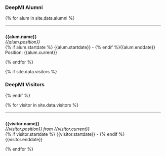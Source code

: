 
### DeepMI Alumni


{% for alum in site.data.alumni %}
<hr>
<div id = "{{alum.name}}" style="padding-top: 60px; margin-top: -60px;">
<p><strong>{{alum.name}}</strong>  <br> <em>{{alum.position}}</em><br>
{% if alum.startdate %} {{alum.startdate}} - {% endif %}{{alum.enddate}} <br>
Position: {{alum.current}} </p>
</div> {% endfor %}

{% if site.data.visitors %}
<br>
### DeepMI Visitors
{% endif %}

{% for visitor in site.data.visitors %}
<hr>
<div id = "{{visitor.name}}" style="padding-top: 60px; margin-top: -60px;">
<p><strong>{{visitor.name}}</strong>  <br> <em>{{visitor.position}} from {{visitor.current}}</em><br>
{% if visitor.startdate %} {{visitor.startdate}} - {% endif %}{{visitor.enddate}}
</p>
</div> {% endfor %}
